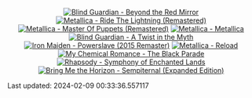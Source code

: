 <!-- lastfm -->
<p align="center"><a href="https://www.last.fm/music/Blind+Guardian/Beyond+the+Red+Mirror"><img src="https://lastfm.freetls.fastly.net/i/u/64s/0898c36cc3a948f7c89bacda32ce76eb.png" title="Blind Guardian - Beyond the Red Mirror"></a> <a href="https://www.last.fm/music/Metallica/Ride+The+Lightning+(Remastered)"><img src="https://lastfm.freetls.fastly.net/i/u/64s/0045696d4af535cdff923d4f5b257d94.jpg" title="Metallica - Ride The Lightning (Remastered)"></a> <a href="https://www.last.fm/music/Metallica/Master+Of+Puppets+(Remastered)"><img src="https://lastfm.freetls.fastly.net/i/u/64s/19f7a4a414703b4b483e8034dc1460fb.png" title="Metallica - Master Of Puppets (Remastered)"></a> <a href="https://www.last.fm/music/Metallica/Metallica"><img src="https://lastfm.freetls.fastly.net/i/u/64s/2adc3b653c5465d560b2d8cb95d8a974.jpg" title="Metallica - Metallica"></a> <a href="https://www.last.fm/music/Blind+Guardian/A+Twist+in+the+Myth"><img src="https://lastfm.freetls.fastly.net/i/u/64s/0ca1499a97a44031a4ecf9abaa68c9c9.jpg" title="Blind Guardian - A Twist in the Myth"></a> <a href="https://www.last.fm/music/Iron+Maiden/Powerslave+(2015+Remaster)"><img src="https://lastfm.freetls.fastly.net/i/u/64s/bbda3f24cb510ee8237f0ad474cbe81f.png" title="Iron Maiden - Powerslave (2015 Remaster)"></a> <a href="https://www.last.fm/music/Metallica/Reload"><img src="https://lastfm.freetls.fastly.net/i/u/64s/fe8459ee7bc8b4be77c9f2eac5f2fee9.png" title="Metallica - Reload"></a> <a href="https://www.last.fm/music/My+Chemical+Romance/The+Black+Parade"><img src="https://lastfm.freetls.fastly.net/i/u/64s/7675defb2787ce67cd030081eb8ff77c.png" title="My Chemical Romance - The Black Parade"></a> <a href="https://www.last.fm/music/Rhapsody/Symphony+of+Enchanted+Lands"><img src="https://lastfm.freetls.fastly.net/i/u/64s/6b4edbfb5c5b461ba490183c38cc6981.png" title="Rhapsody - Symphony of Enchanted Lands"></a> <a href="https://www.last.fm/music/Bring+Me+the+Horizon/Sempiternal+(Expanded+Edition)"><img src="https://lastfm.freetls.fastly.net/i/u/64s/bb2d860a26f50afdce45f482dd754b1c.png" title="Bring Me the Horizon - Sempiternal (Expanded Edition)"></a> </p>

<!--START_SECTION:last-updated-->
Last updated: 2024-02-09 00:33:36.557117
<!--END_SECTION:last-updated-->
